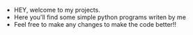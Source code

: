 - HEY, welcome to my projects.
- Here you'll find some simple python programs writen by me
- Feel free to make any changes to make the code better!!
